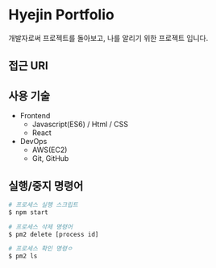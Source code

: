 # Hyejin Portfolio

개발자로써 프로젝트를 돌아보고, 나를 알리기 위한 프로젝트 입니다.

## 접근 URI

## 사용 기술

- Frontend
  - Javascript(ES6) / Html / CSS
  - React
- DevOps
  - AWS(EC2)
  - Git, GitHub

## 실행/중지 명령어

```bash
# 프로세스 실행 스크립트
$ npm start

# 프로세스 삭제 명령어
$ pm2 delete [process id]

# 프로세스 확인 명령ㅇ
$ pm2 ls
```
